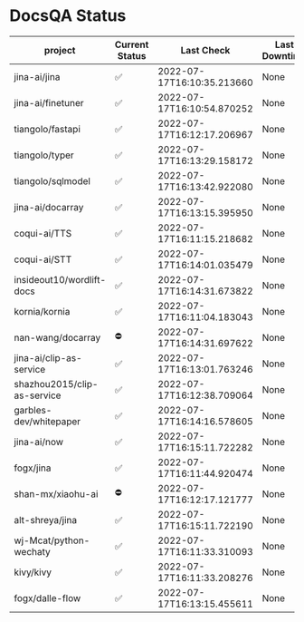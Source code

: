 # DocsQA Status

|          project          |Current Status|        Last Check        |Last Downtime|
|---------------------------|--------------|--------------------------|-------------|
|jina-ai/jina               |✅            |2022-07-17T16:10:35.213660|None         |
|jina-ai/finetuner          |✅            |2022-07-17T16:10:54.870252|None         |
|tiangolo/fastapi           |✅            |2022-07-17T16:12:17.206967|None         |
|tiangolo/typer             |✅            |2022-07-17T16:13:29.158172|None         |
|tiangolo/sqlmodel          |✅            |2022-07-17T16:13:42.922080|None         |
|jina-ai/docarray           |✅            |2022-07-17T16:13:15.395950|None         |
|coqui-ai/TTS               |✅            |2022-07-17T16:11:15.218682|None         |
|coqui-ai/STT               |✅            |2022-07-17T16:14:01.035479|None         |
|insideout10/wordlift-docs  |✅            |2022-07-17T16:14:31.673822|None         |
|kornia/kornia              |✅            |2022-07-17T16:11:04.183043|None         |
|nan-wang/docarray          |⛔️           |2022-07-17T16:14:31.697622|None         |
|jina-ai/clip-as-service    |✅            |2022-07-17T16:13:01.763246|None         |
|shazhou2015/clip-as-service|✅            |2022-07-17T16:12:38.709064|None         |
|garbles-dev/whitepaper     |✅            |2022-07-17T16:14:16.578605|None         |
|jina-ai/now                |✅            |2022-07-17T16:15:11.722282|None         |
|fogx/jina                  |✅            |2022-07-17T16:11:44.920474|None         |
|shan-mx/xiaohu-ai          |⛔️           |2022-07-17T16:12:17.121777|None         |
|alt-shreya/jina            |✅            |2022-07-17T16:15:11.722190|None         |
|wj-Mcat/python-wechaty     |✅            |2022-07-17T16:11:33.310093|None         |
|kivy/kivy                  |✅            |2022-07-17T16:11:33.208276|None         |
|fogx/dalle-flow            |✅            |2022-07-17T16:13:15.455611|None         |
